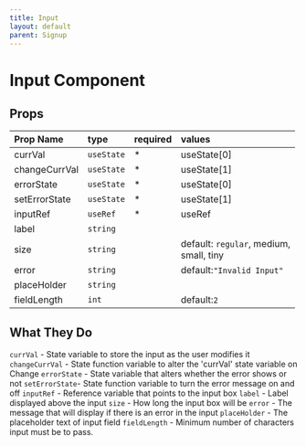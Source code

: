 ```yaml
---
title: Input
layout: default
parent: Signup
---
```

# Input Component

## Props 

| Prop Name       | type       | required | values                                    |
|:----------------|:-----------|:---------|:------------------------------------------|
| currVal         | `useState` |*         | useState[0]                               |
| changeCurrVal   | `useState` |*         | useState[1]                               |
| errorState      | `useState` |*         | useState[0]                               |
| setErrorState   | `useState` |*         | useState[1]                               |
| inputRef        | `useRef`   |*         | useRef                                    |
| label           | `string`   |          |                                           |
| size            | `string`   |          |default: `regular`, medium,<br> small, tiny|
| error           | `string`   |          |default:`"Invalid Input"`                  |
| placeHolder     | `string`   |          |                                           |
| fieldLength     | `int`      |          |default:`2`                                |

## What They Do

`currVal` - State variable to store the input as the user modifies it
`changeCurrVal` - State function variable to alter the 'currVal' state variable on Change
`errorState` - State variable that alters whether the error shows or not
`setErrorState`- State function variable to turn the error message on and off
`inputRef` - Reference variable that points to the input box
`label` - Label displayed above the input 
`size` - How long the input box will be
`error` - The message that will display if there is an error in the input
`placeHolder` - The placeholder text of input field
`fieldLength` - Minimum number of characters input must be to pass. 
